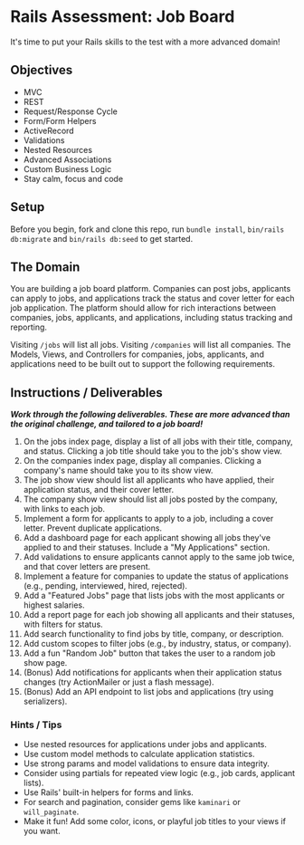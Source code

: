 # Rails Assessment: Job Board

It's time to put your Rails skills to the test with a more advanced domain!

## Objectives

+ MVC
+ REST
+ Request/Response Cycle
+ Form/Form Helpers
+ ActiveRecord
+ Validations
+ Nested Resources
+ Advanced Associations
+ Custom Business Logic
+ Stay calm, focus and code

## Setup

Before you begin, fork and clone this repo, run `bundle install`, `bin/rails db:migrate` and `bin/rails db:seed` to get started.

## The Domain

You are building a job board platform. Companies can post jobs, applicants can apply to jobs, and applications track the status and cover letter for each job application. The platform should allow for rich interactions between companies, jobs, applicants, and applications, including status tracking and reporting.

Visiting `/jobs` will list all jobs. Visiting `/companies` will list all companies. The Models, Views, and Controllers for companies, jobs, applicants, and applications need to be built out to support the following requirements.

## Instructions / Deliverables

***Work through the following deliverables. These are more advanced than the original challenge, and tailored to a job board!***

1. On the jobs index page, display a list of all jobs with their title, company, and status. Clicking a job title should take you to the job's show view.
2. On the companies index page, display all companies. Clicking a company's name should take you to its show view.
3. The job show view should list all applicants who have applied, their application status, and their cover letter.
4. The company show view should list all jobs posted by the company, with links to each job.
5. Implement a form for applicants to apply to a job, including a cover letter. Prevent duplicate applications.
6. Add a dashboard page for each applicant showing all jobs they've applied to and their statuses. Include a "My Applications" section.
7. Add validations to ensure applicants cannot apply to the same job twice, and that cover letters are present.
8. Implement a feature for companies to update the status of applications (e.g., pending, interviewed, hired, rejected).
9. Add a "Featured Jobs" page that lists jobs with the most applicants or highest salaries.
10. Add a report page for each job showing all applicants and their statuses, with filters for status.
11. Add search functionality to find jobs by title, company, or description.
12. Add custom scopes to filter jobs (e.g., by industry, status, or company).
13. Add a fun "Random Job" button that takes the user to a random job show page.
14. (Bonus) Add notifications for applicants when their application status changes (try ActionMailer or just a flash message).
15. (Bonus) Add an API endpoint to list jobs and applications (try using serializers).

### Hints / Tips

+ Use nested resources for applications under jobs and applicants.
+ Use custom model methods to calculate application statistics.
+ Use strong params and model validations to ensure data integrity.
+ Consider using partials for repeated view logic (e.g., job cards, applicant lists).
+ Use Rails' built-in helpers for forms and links.
+ For search and pagination, consider gems like `kaminari` or `will_paginate`.
+ Make it fun! Add some color, icons, or playful job titles to your views if you want.
